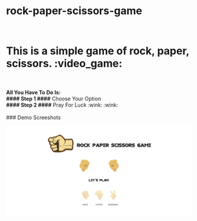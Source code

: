 # rock-paper-scissors-game
<br />
<h1>This is a simple game of rock, paper, scissors. :video_game:</h1>
<br />
<br />
 <strong>All You Have To Do Is:</strong>
 <br />
 <strong>#### Step 1 ####</strong>  Choose Your Option 
 <br/>
 <strong>#### Step 2 ####</strong>  Pray For Luck :wink: :wink:
<br/>
<br/>
### Demo Screeshots

![Rock Paper Scissors Game](./public/assets/img/readme.png "Desktop Demo")



